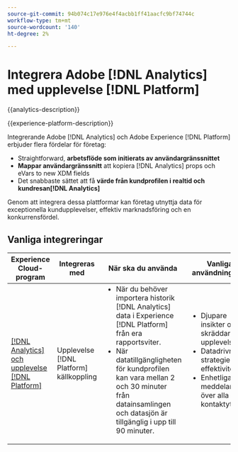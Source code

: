 ```yaml
---
source-git-commit: 94b074c17e976e4f4acbb1ff41aacfc9bf74744c
workflow-type: tm+mt
source-wordcount: '140'
ht-degree: 2%

---
```



# Integrera Adobe [!DNL Analytics] med upplevelse [!DNL Platform]

{{analytics-description}}

{{experience-platform-description}}

Integrerande Adobe [!DNL Analytics] och Adobe Experience [!DNL Platform] erbjuder flera fördelar för företag:

+ Straightforward, **arbetsflöde som initierats av användargränssnittet**
+ **Mappar användargränssnitt** att kopiera [!DNL Analytics] props och eVars to new XDM fields
+ Det snabbaste sättet att få **värde från kundprofilen i realtid och kundresan[!DNL Analytics]**

Genom att integrera dessa plattformar kan företag utnyttja data för exceptionella kundupplevelser, effektiv marknadsföring och en konkurrensfördel.

## Vanliga integreringar

<table>
    <thead>
        <tr>
            <th>Experience Cloud-program</th>
            <th>Integreras med</th>
            <th>När ska du använda</th>
            <th>Vanliga användningsfall</th>
        </tr>
    </thead>
    <tbody>
        <tr>
            <td><a href="https://experienceleague.adobe.com/docs/experience-platform/sources/ui-tutorials/create/adobe-applications/analytics.html" target="_blank" rel="noreferrer">[!DNL Analytics] och upplevelse [!DNL Platform]</a></td>
            <td>Upplevelse [!DNL Platform] källkoppling</td>
            <td>
                <ul style="margin-top: 0;">
                    <li>När du behöver importera historik [!DNL Analytics] data i Experience [!DNL Platform] från era rapportsviter.</li>
                    <li>När datatillgängligheten för kundprofilen kan vara mellan 2 och 30 minuter från datainsamlingen och datasjön är tillgänglig i upp till 90 minuter.</li>
                </ul>
            </td>
            <td>
                <ul style="margin-top: 0;">
                    <li>Djupare insikter om skräddarsydda upplevelser.</li>
                    <li>Datadrivna strategier ökar effektiviteten.</li>
                    <li>Enhetliga meddelanden över alla kontaktytor.</li>
                </ul>
            </td>
        </tr>
    </tbody>          
</table>
